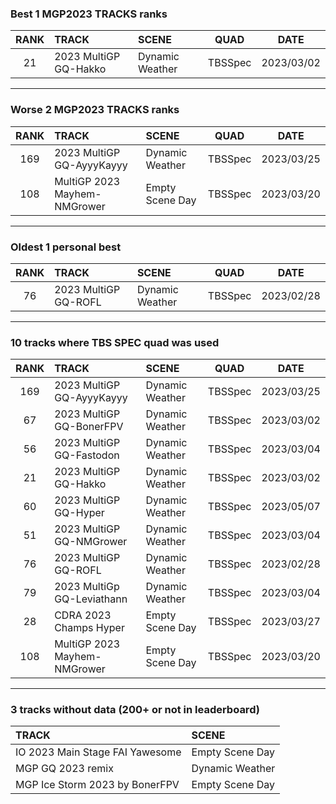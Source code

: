 ### Best 1 MGP2023 TRACKS ranks
|RANK|TRACK|SCENE|QUAD|DATE|
|:---:|:---|:---|:---:|:---:|
|21|2023 MultiGP GQ-Hakko|Dynamic Weather|TBSSpec|2023/03/02|
---
### Worse 2 MGP2023 TRACKS ranks
|RANK|TRACK|SCENE|QUAD|DATE|
|:---:|:---|:---|:---:|:---:|
|169|2023 MultiGP GQ-AyyyKayyy|Dynamic Weather|TBSSpec|2023/03/25|
|108|MultiGP 2023 Mayhem-NMGrower|Empty Scene Day|TBSSpec|2023/03/20|
---
### Oldest 1 personal best
|RANK|TRACK|SCENE|QUAD|DATE|
|:---:|:---|:---|:---:|:---:|
|76|2023 MultiGP GQ-ROFL|Dynamic Weather|TBSSpec|2023/02/28|
---
### 10 tracks where TBS SPEC quad was used
|RANK|TRACK|SCENE|QUAD|DATE|
|:---:|:---|:---|:---:|:---:|
|169|2023 MultiGP GQ-AyyyKayyy|Dynamic Weather|TBSSpec|2023/03/25|
|67|2023 MultiGP GQ-BonerFPV|Dynamic Weather|TBSSpec|2023/03/02|
|56|2023 MultiGP GQ-Fastodon|Dynamic Weather|TBSSpec|2023/03/04|
|21|2023 MultiGP GQ-Hakko|Dynamic Weather|TBSSpec|2023/03/02|
|60|2023 MultiGP GQ-Hyper|Dynamic Weather|TBSSpec|2023/05/07|
|51|2023 MultiGP GQ-NMGrower|Dynamic Weather|TBSSpec|2023/03/04|
|76|2023 MultiGP GQ-ROFL|Dynamic Weather|TBSSpec|2023/02/28|
|79|2023 MultiGp GQ-Leviathann|Dynamic Weather|TBSSpec|2023/03/04|
|28|CDRA 2023  Champs Hyper|Empty Scene Day|TBSSpec|2023/03/27|
|108|MultiGP 2023 Mayhem-NMGrower|Empty Scene Day|TBSSpec|2023/03/20|
---
### 3 tracks without data (200+ or not in leaderboard)
|TRACK|SCENE|
|:---|:---|
|IO 2023 Main Stage FAI Yawesome|Empty Scene Day|
|MGP GQ 2023 remix|Dynamic Weather|
|MGP Ice Storm 2023 by BonerFPV|Empty Scene Day|
